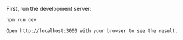 

First, run the development server:

```bash
npm run dev

Open http://localhost:3000 with your browser to see the result.




